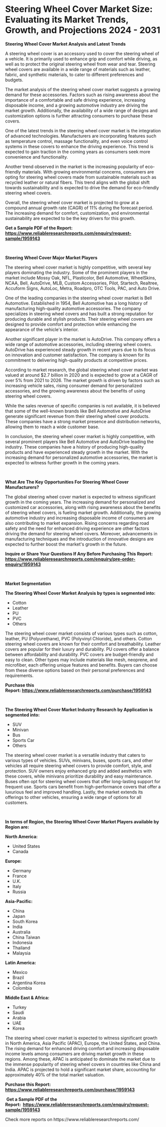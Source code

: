 <p><h1>Steering Wheel Cover Market Size: Evaluating its Market Trends, Growth, and Projections 2024 - 2031</h1></p><p><strong>Steering Wheel Cover Market Analysis and Latest Trends</strong></p>
<p><p>A steering wheel cover is an accessory used to cover the steering wheel of a vehicle. It is primarily used to enhance grip and comfort while driving, as well as to protect the original steering wheel from wear and tear. Steering wheel covers are available in a wide range of materials such as leather, fabric, and synthetic materials, to cater to different preferences and budgets.</p><p>The market analysis of the steering wheel cover market suggests a growing demand for these accessories. Factors such as rising awareness about the importance of a comfortable and safe driving experience, increasing disposable income, and a growing automotive industry are driving the market growth. Additionally, the availability of a wide range of designs and customization options is further attracting consumers to purchase these covers.</p><p>One of the latest trends in the steering wheel cover market is the integration of advanced technologies. Manufacturers are incorporating features such as temperature control, massage functionality, and even voice control systems in these covers to enhance the driving experience. This trend is expected to gain traction in the coming years as consumers seek more convenience and functionality.</p><p>Another trend observed in the market is the increasing popularity of eco-friendly materials. With growing environmental concerns, consumers are opting for steering wheel covers made from sustainable materials such as recycled leather or natural fibers. This trend aligns with the global shift towards sustainability and is expected to drive the demand for eco-friendly steering wheel covers.</p><p>Overall, the steering wheel cover market is projected to grow at a compound annual growth rate (CAGR) of 11% during the forecast period. The increasing demand for comfort, customization, and environmental sustainability are expected to be the key drivers for this growth.</p></p>
<p><strong>Get a Sample PDF of the Report:&nbsp; <a href="https://www.reliableresearchreports.com/enquiry/request-sample/1959143">https://www.reliableresearchreports.com/enquiry/request-sample/1959143</a></strong></p>
<p>&nbsp;</p>
<p><strong>Steering Wheel Cover Major Market Players</strong></p>
<p><p>The steering wheel cover market is highly competitive, with several key players dominating the industry. Some of the prominent players in the market include Mossy Oak, NFL, Plasticolor, Bell Automotive, WheelSkins, NCAA, Bell, AutoDrive, MLB, Custom Accessories, Pilot, Startech, Realtree, Accuform Signs, AutoLoc, Metra, Roadpro, OTC Tools, PAC, and Auto Drive.</p><p>One of the leading companies in the steering wheel cover market is Bell Automotive. Established in 1954, Bell Automotive has a long history of manufacturing high-quality automotive accessories. The company specializes in steering wheel covers and has built a strong reputation for producing durable and stylish products. Their steering wheel covers are designed to provide comfort and protection while enhancing the appearance of the vehicle's interior.</p><p>Another significant player in the market is AutoDrive. This company offers a wide range of automotive accessories, including steering wheel covers. AutoDrive has experienced steady growth in recent years due to its focus on innovation and customer satisfaction. The company is known for its commitment to delivering high-quality products at competitive prices.</p><p>According to market research, the global steering wheel cover market was valued at around $2.7 billion in 2020 and is expected to grow at a CAGR of over 5% from 2021 to 2026. The market growth is driven by factors such as increasing vehicle sales, rising consumer demand for personalized accessories, and the growing awareness about the benefits of using steering wheel covers.</p><p>While the sales revenue of specific companies is not available, it is believed that some of the well-known brands like Bell Automotive and AutoDrive generate significant revenue from their steering wheel cover products. These companies have a strong market presence and distribution networks, allowing them to reach a wide customer base.</p><p>In conclusion, the steering wheel cover market is highly competitive, with several prominent players like Bell Automotive and AutoDrive leading the industry. These companies have a history of producing high-quality products and have experienced steady growth in the market. With the increasing demand for personalized automotive accessories, the market is expected to witness further growth in the coming years.</p></p>
<p>&nbsp;</p>
<p><strong>What Are The Key Opportunities For Steering Wheel Cover Manufacturers?</strong></p>
<p><p>The global steering wheel cover market is expected to witness significant growth in the coming years. The increasing demand for personalized and customized car accessories, along with rising awareness about the benefits of steering wheel covers, is fueling market growth. Additionally, the growing automotive industry and increasing disposable income of consumers are also contributing to market expansion. Rising concerns regarding road safety and the need for enhanced driving experience are other factors driving the demand for steering wheel covers. Moreover, advancements in manufacturing techniques and the introduction of innovative designs are expected to further boost the market's growth in the future.</p></p>
<p><strong>Inquire or Share Your Questions If Any Before Purchasing This Report: <a href="https://www.reliableresearchreports.com/enquiry/pre-order-enquiry/1959143">https://www.reliableresearchreports.com/enquiry/pre-order-enquiry/1959143</a></strong></p>
<p>&nbsp;</p>
<p><strong>Market Segmentation</strong></p>
<p><strong>The Steering Wheel Cover Market Analysis by types is segmented into:</strong></p>
<p><ul><li>Cotton</li><li>Leather</li><li>PU</li><li>PVC</li><li>Others</li></ul></p>
<p><p>The steering wheel cover market consists of various types such as cotton, leather, PU (Polyurethane), PVC (Polyvinyl Chloride), and others. Cotton steering wheel covers are known for their comfort and breathability. Leather covers are popular for their luxury and durability. PU covers offer a balance between affordability and durability. PVC covers are budget-friendly and easy to clean. Other types may include materials like mesh, neoprene, and microfiber, each offering unique features and benefits. Buyers can choose from these diverse options based on their personal preferences and requirements.</p></p>
<p><strong>Purchase this Report:&nbsp;<a href="https://www.reliableresearchreports.com/purchase/1959143">https://www.reliableresearchreports.com/purchase/1959143</a></strong></p>
<p>&nbsp;</p>
<p><strong>The Steering Wheel Cover Market Industry Research by Application is segmented into:</strong></p>
<p><ul><li>SUV</li><li>Minivan</li><li>Bus</li><li>Sports Car</li><li>Others</li></ul></p>
<p><p>The steering wheel cover market is a versatile industry that caters to various types of vehicles. SUVs, minivans, buses, sports cars, and other vehicles all require steering wheel covers to provide comfort, style, and protection. SUV owners enjoy enhanced grip and added aesthetics with these covers, while minivans prioritize durability and easy maintenance. Buses often opt for steering wheel covers that offer long-lasting support for frequent use. Sports cars benefit from high-performance covers that offer a luxurious feel and improved handling. Lastly, the market extends its offerings to other vehicles, ensuring a wide range of options for all customers.</p></p>
<p>&nbsp;</p>
<p><strong>In terms of Region, the Steering Wheel Cover Market Players available by Region are:</strong></p>
<p>
    <p> <strong> North America: </strong>
        <ul>
            <li>United States</li>
            <li>Canada</li>
        </ul>
        </p> 
    <p> <strong> Europe: </strong>
        <ul>
            <li>Germany</li>
            <li>France</li>
            <li>U.K.</li>
            <li>Italy</li>
            <li>Russia</li>
        </ul>
        </p> 
    <p> <strong> Asia-Pacific: </strong>
        <ul>
            <li>China</li>
            <li>Japan</li>
            <li>South Korea</li>
            <li>India</li>
            <li>Australia</li>
            <li>China Taiwan</li>
            <li>Indonesia</li>
            <li>Thailand</li>
            <li>Malaysia</li>
        </ul>
        </p> 
    <p> <strong> Latin America: </strong>
        <ul>
            <li>Mexico</li>
            <li>Brazil</li>
            <li>Argentina Korea</li>
            <li>Colombia</li>
        </ul>
        </p> 
    <p> <strong> Middle East & Africa: </strong>
        <ul>
            <li>Turkey</li>
            <li>Saudi</li>
            <li>Arabia</li>
            <li>UAE</li>
            <li>Korea</li>
        </ul>
    </p>
    </p>
<p><p>The steering wheel cover market is expected to witness significant growth in North America, Asia Pacific (APAC), Europe, the United States, and China. The rising demand for enhanced driving comfort and increasing disposable income levels among consumers are driving market growth in these regions. Among these, APAC is anticipated to dominate the market due to the immense popularity of steering wheel covers in countries like China and India. APAC is projected to hold a significant market share, accounting for approximately 40% of the total market valuation.</p></p>
<p><strong>Purchase this Report: <a href="https://www.reliableresearchreports.com/purchase/1959143">https://www.reliableresearchreports.com/purchase/1959143</a></strong></p>
<p>&nbsp;<strong>Get a Sample PDF of the Report:&nbsp;&nbsp;<a href="https://www.reliableresearchreports.com/enquiry/request-sample/1959143">https://www.reliableresearchreports.com/enquiry/request-sample/1959143</a></strong></p>
<p><strong></strong></p>
<p>Check more reports on https://www.reliableresearchreports.com/</p>